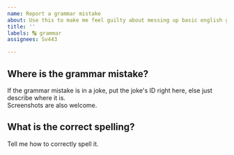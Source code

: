 ```yaml
---
name: Report a grammar mistake
about: Use this to make me feel guilty about messing up basic english grammar
title: ''
labels: 🔠 grammar
assignees: Sv443

---
```


## Where is the grammar mistake?
If the grammar mistake is in a joke, put the joke's ID right here, else just describe where it is.  
Screenshots are also welcome.  

## What is the correct spelling?
Tell me how to correctly spell it.  